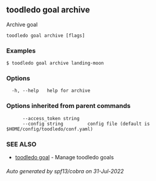 ## toodledo goal archive

Archive goal

```
toodledo goal archive [flags]
```

### Examples

```
$ toodledo goal archive landing-moon

```

### Options

```
  -h, --help   help for archive
```

### Options inherited from parent commands

```
      --access_token string   
      --config string         config file (default is $HOME/config/toodledo/conf.yaml)
```

### SEE ALSO

* [toodledo goal](toodledo_goal.md)	 - Manage toodledo goals

###### Auto generated by spf13/cobra on 31-Jul-2022
